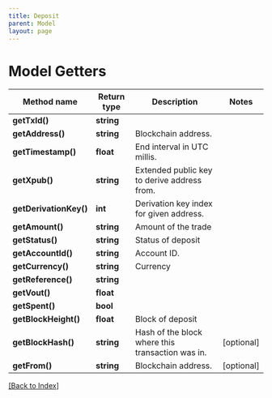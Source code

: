 ```yaml
---
title: Deposit
parent: Model
layout: page
---
```


# Model Getters

Method name | Return type | Description | Notes
------------ | ------------- | ------------- | -------------
**getTxId()** | **string** |  |
**getAddress()** | **string** | Blockchain address. |
**getTimestamp()** | **float** | End interval in UTC millis. |
**getXpub()** | **string** | Extended public key to derive address from. |
**getDerivationKey()** | **int** | Derivation key index for given address. |
**getAmount()** | **string** | Amount of the trade |
**getStatus()** | **string** | Status of deposit |
**getAccountId()** | **string** | Account ID. |
**getCurrency()** | **string** | Currency |
**getReference()** | **string** |  |
**getVout()** | **float** |  |
**getSpent()** | **bool** |  |
**getBlockHeight()** | **float** | Block of deposit |
**getBlockHash()** | **string** | Hash of the block where this transaction was in. | [optional]
**getFrom()** | **string** | Blockchain address. | [optional]

[[Back to Index]](../index.md)
